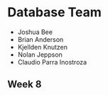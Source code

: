 # Database Team
* Joshua Bee
* Brian Anderson
* Kjellden Knutzen
* Nolan Jeppson
* Claudio Parra Inostroza

## Week 8
